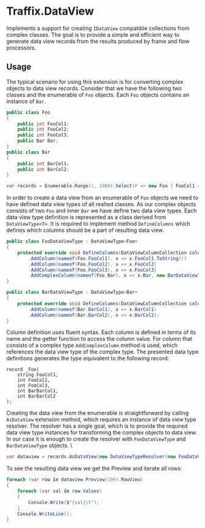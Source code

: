 ﻿# Traffix.DataView

Implements a support for creating `IDataView` compatible collections from complex classes. 
The goal is to provide a simple and efficient way to generate data view records from the results
produced by frame and flow processors.


## Usage

The typical scenario for using this extension is for converting complex objects to data view records.
Consider that we have the following two classes and the enumerable of `Foo` objects. Each `Foo` objects 
contains an instance of `Bar`. 

```csharp
public class Foo
{
    public int FooCol1;
    public int FooCol2;
    public int FooCol3;
    public Bar Bar;
}
public class Bar
{
    public int BarCol1;
    public int BarCol2;
}

var records = Enumerable.Range(1, 1000).Select(r => new Foo { FooCol1 = r, FooCol2 = r * 2, FooCol3 = r * 3, Bar = new Bar {BarCol1 = r, BarCol2 = r* 2 }  });
```

In order to create a data view from an enumerable of `Foo` objects we need to have defined data view types of all realted classes. As our complex objects consists of
two `Foo` and inner `Bar` we have define two data view types. Each data view type definition 
is represented as a class derived from `DataViewType<T>`. It is required to implement method `DefineColumns` which 
defines which columns should be a part of resulting data view. 

```csharp
public class FooDataViewType : DataViewType<Foo>
{
    protected override void DefineColumns(DataViewColumnCollection columns) => columns
        .AddColumn(nameof(Foo.FooCol1), x => x.FooCol1.ToString())
        .AddColumn(nameof(Foo.FooCol2), x => x.FooCol2)
        .AddColumn(nameof(Foo.FooCol3), x => x.FooCol3)
        .AddComplexColumn(nameof(Foo.Bar), x => x.Bar, new BarDataViewType());
}

public class BarDataViewType : DataViewType<Bar>
{
    protected override void DefineColumns(DataViewColumnCollection columns) => columns
        .AddColumn(nameof(Bar.BarCol1), x => x.BarCol1)
        .AddColumn(nameof(Bar.BarCol2), x => x.BarCol2);
}
```

Column definition uses fluent syntax. Each column is defined in terms of its name and the getter function 
to access the column value. For column that consists of a complex type `AddComplexColumn` method is used, which references
the data view type of the complex type. The presented data type definitions generates the type equivalent to the following record:

```
record _Foo(
    string FooCol1,
    int FooCol2,
    int FooCol3,
    int BarBarCol1,
    int BarBarCol2
);
```

Creating the data view from the enumerable is straightforward by calling `AsDataView` extension method, which requires 
an instance of data view type resolver. The resolver has a single goal, which is to provide the required data view type instances for
transforming the complex objects to data view. In our case it is enough to create the resolver with `FooDataViewType` and `BarDataViewType` objects.
  \
```csharp
var dataview = records.AsDataView(new DataViewTypeResolver(new FooDataViewType(), new BarDataViewType()));
```

To see the resulting data view we get the Preview and iterate all rows: 

``` csharp
foreach (var row in dataview.Preview(100).RowView)
{
    foreach (var val in row.Values)
    {
        Console.Write($"{val}\t");
    }
    Console.WriteLine();
}
```